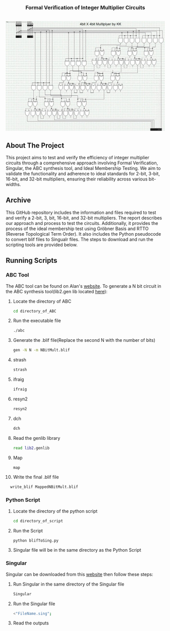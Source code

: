 
<a name="readme-top"></a>

<!-- PROJECT LOGO -->
<h3 align="center">Formal Verification of Integer Multiplier Circuits</h3>
<br />
<div align="center">
  <a href="https://github.com/github_username/repo_name">
    <img src="4-bit multiplier.jpg" alt="Logo">
  </a>
</div>

<!-- ABOUT THE PROJECT -->
## About The Project
This project aims to test and verify the efficiency of integer multiplier circuits through a comprehensive approach involving Formal Verification, Singular, the ABC synthesis tool, and Ideal Membership Testing. We aim to validate the functionality and adherence to ideal standards for 2-bit, 3-bit, 16-bit, and 32-bit multipliers, ensuring their reliability across various bit-widths.

<!-- ARCHIVE -->
## Archive
This GitHub repository includes the information and files required to test and verify a 2-bit, 3, bit, 16-bit, and 32-bit multipliers. The report describes our approach and process to test the circuits.
Additionally, it provides the process of the ideal membership test using Gröbner Basis and RTTO (Reverse Topological Term Order). It also includes the Python pseudocode to convert blif files to Singualr files. The steps to download and run the scripting tools are provided below. 

<!-- Scripts-->
## Running Scripts

### ABC Tool
The ABC tool can be found on Alan's [website](https://people.eecs.berkeley.edu/~alanmi/abc/). To generate a N bit circuit in the ABC synthesis tool(lib2.gen lib located 
[here](https://my.ece.utah.edu/~kalla/ECE6745/DEMO/lib2.genlib)): 
<!--*-->
1. Locate the directory of ABC
   ```sh
   cd directory_of_ABC
   ```
2. Run the executable file
   ```sh
   ./abc
   ```
3. Generate the .blif file(Replace the second N with the number of bits)
   ```sh
   gen -N N -m NBitMult.blif
   ```
4. strash
   ```sh
   strash
   ```
5. ifraig
   ```sh
   ifraig
   ```
6. resyn2
   ```sh
   resyn2
7. dch
   ```sh
   dch
   ```
8. Read the genlib library
   ```sh
   read lib2.genlib
   ```
8. Map 
   ```sh
   map
   ```
10. Write the final .blif file
   ```sh
     write_blif MappedNBitMult.blif
   ```

### Python Script
1. Locate the directory of the python script
   ```sh
   cd directory_of_script
   ```
2. Run the Script
   ```sh
   python blifToSing.py
   ```
3. Singular file will be in the same directory as the Python Script

### Singular
Singular can be downloaded from this [website](https://www.singular.uni-kl.de/) then follow these steps: 
1. Run Singular in the same directory of the Singular file
   ```sh
   Singular
   ```
2. Run the Singular file
    ```sh
   <"FileName.sing"; 
   ```
3. Read the outputs

